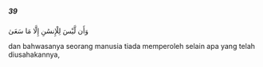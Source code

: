 ##### 39

<span class="ayah">وَأَن لَّيْسَ لِلْإِنسَٰنِ إِلَّا مَا سَعَىٰ</span>

<span class="ayah_translation">dan bahwasanya seorang manusia tiada memperoleh selain apa yang telah diusahakannya,</span>
